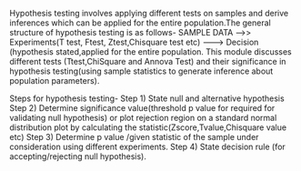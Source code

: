 Hypothesis testing involves applying different tests on samples and derive inferences which can be applied for the entire population.The general structure of hypothesis testing is as follows-
SAMPLE DATA -->> Experiments(T test, Ftest, Ztest,Chisquare test etc) ---> Decision (hypothesis stated,applied for the entire population.
This module discusses different tests (Ttest,ChiSquare and Annova Test) and their significance in hypothesis testing(using sample statistics to generate inference about population parameters). 

Steps for hypothesis testing-
Step 1) State null and alternative hypothesis
Step 2) Determine significance value(threshold p value for required for validating null hypothesis) or plot rejection region on a standard normal distribution plot by calculating the statistic(Zscore,Tvalue,Chisquare value etc)
Step 3) Determine p value /given statistic of the sample under consideration using different experiments.
Step 4) State decision rule (for accepting/rejecting null hypothesis).
